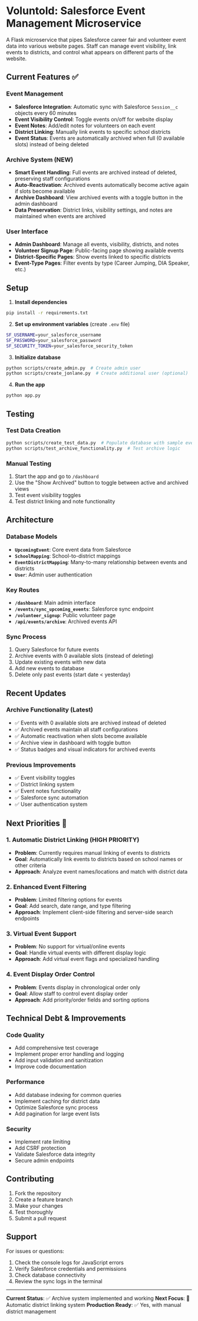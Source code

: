 # Voluntold: Salesforce Event Management Microservice

A Flask microservice that pipes Salesforce career fair and volunteer event data into various website pages. Staff can manage event visibility, link events to districts, and control what appears on different parts of the website.

## Current Features ✅

### Event Management
- **Salesforce Integration**: Automatic sync with Salesforce `Session__c` objects every 60 minutes
- **Event Visibility Control**: Toggle events on/off for website display
- **Event Notes**: Add/edit notes for volunteers on each event
- **District Linking**: Manually link events to specific school districts
- **Event Status**: Events are automatically archived when full (0 available slots) instead of being deleted

### Archive System (NEW)
- **Smart Event Handling**: Full events are archived instead of deleted, preserving staff configurations
- **Auto-Reactivation**: Archived events automatically become active again if slots become available
- **Archive Dashboard**: View archived events with a toggle button in the admin dashboard
- **Data Preservation**: District links, visibility settings, and notes are maintained when events are archived

### User Interface
- **Admin Dashboard**: Manage all events, visibility, districts, and notes
- **Volunteer Signup Page**: Public-facing page showing available events
- **District-Specific Pages**: Show events linked to specific districts
- **Event-Type Pages**: Filter events by type (Career Jumping, DIA Speaker, etc.)

## Setup

1. **Install dependencies**
```bash
pip install -r requirements.txt
```

2. **Set up environment variables** (create `.env` file)
```bash
SF_USERNAME=your_salesforce_username
SF_PASSWORD=your_salesforce_password
SF_SECURITY_TOKEN=your_salesforce_security_token
```

3. **Initialize database**
```bash
python scripts/create_admin.py  # Create admin user
python scripts/create_jonlane.py  # Create additional user (optional)
```

4. **Run the app**
```bash
python app.py
```

## Testing

### Test Data Creation
```bash
python scripts/create_test_data.py  # Populate database with sample events
python scripts/test_archive_functionality.py  # Test archive logic
```

### Manual Testing
1. Start the app and go to `/dashboard`
2. Use the "Show Archived" button to toggle between active and archived views
3. Test event visibility toggles
4. Test district linking and note functionality

## Architecture

### Database Models
- **`UpcomingEvent`**: Core event data from Salesforce
- **`SchoolMapping`**: School-to-district mappings
- **`EventDistrictMapping`**: Many-to-many relationship between events and districts
- **`User`**: Admin user authentication

### Key Routes
- **`/dashboard`**: Main admin interface
- **`/events/sync_upcoming_events`**: Salesforce sync endpoint
- **`/volunteer_signup`**: Public volunteer page
- **`/api/events/archive`**: Archived events API

### Sync Process
1. Query Salesforce for future events
2. Archive events with 0 available slots (instead of deleting)
3. Update existing events with new data
4. Add new events to database
5. Delete only past events (start date < yesterday)

## Recent Updates

### Archive Functionality (Latest)
- ✅ Events with 0 available slots are archived instead of deleted
- ✅ Archived events maintain all staff configurations
- ✅ Automatic reactivation when slots become available
- ✅ Archive view in dashboard with toggle button
- ✅ Status badges and visual indicators for archived events

### Previous Improvements
- ✅ Event visibility toggles
- ✅ District linking system
- ✅ Event notes functionality
- ✅ Salesforce sync automation
- ✅ User authentication system

## Next Priorities 🎯

### 1. Automatic District Linking (HIGH PRIORITY)
- **Problem**: Currently requires manual linking of events to districts
- **Goal**: Automatically link events to districts based on school names or other criteria
- **Approach**: Analyze event names/locations and match with district data

### 2. Enhanced Event Filtering
- **Problem**: Limited filtering options for events
- **Goal**: Add search, date range, and type filtering
- **Approach**: Implement client-side filtering and server-side search endpoints

### 3. Virtual Event Support
- **Problem**: No support for virtual/online events
- **Goal**: Handle virtual events with different display logic
- **Approach**: Add virtual event flags and specialized handling

### 4. Event Display Order Control
- **Problem**: Events display in chronological order only
- **Goal**: Allow staff to control event display order
- **Approach**: Add priority/order fields and sorting options

## Technical Debt & Improvements

### Code Quality
- Add comprehensive test coverage
- Implement proper error handling and logging
- Add input validation and sanitization
- Improve code documentation

### Performance
- Add database indexing for common queries
- Implement caching for district data
- Optimize Salesforce sync process
- Add pagination for large event lists

### Security
- Implement rate limiting
- Add CSRF protection
- Validate Salesforce data integrity
- Secure admin endpoints

## Contributing

1. Fork the repository
2. Create a feature branch
3. Make your changes
4. Test thoroughly
5. Submit a pull request

## Support

For issues or questions:
1. Check the console logs for JavaScript errors
2. Verify Salesforce credentials and permissions
3. Check database connectivity
4. Review the sync logs in the terminal

---

**Current Status**: ✅ Archive system implemented and working
**Next Focus**: 🔄 Automatic district linking system
**Production Ready**: ✅ Yes, with manual district management
